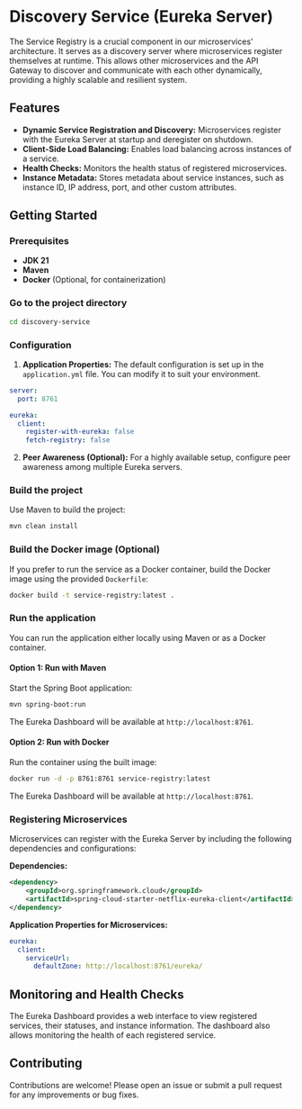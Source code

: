 # Discovery Service (Eureka Server)

The Service Registry is a crucial component in our microservices' architecture. It serves as a discovery server where microservices register themselves at runtime. This allows other microservices and the API Gateway to discover and communicate with each other dynamically, providing a highly scalable and resilient system.

## Features

- **Dynamic Service Registration and Discovery:** Microservices register with the Eureka Server at startup and deregister on shutdown.
- **Client-Side Load Balancing:** Enables load balancing across instances of a service.
- **Health Checks:** Monitors the health status of registered microservices.
- **Instance Metadata:** Stores metadata about service instances, such as instance ID, IP address, port, and other custom attributes.

## Getting Started

### Prerequisites

- **JDK 21**
- **Maven**
- **Docker** (Optional, for containerization)

### Go to the project directory

```sh
cd discovery-service
```

### Configuration

1. **Application Properties:** The default configuration is set up in the `application.yml` file. You can modify it to suit your environment.

```yaml
server:
  port: 8761

eureka:
  client:
    register-with-eureka: false
    fetch-registry: false
```

2. **Peer Awareness (Optional):** For a highly available setup, configure peer awareness among multiple Eureka servers.

### Build the project

Use Maven to build the project:

```sh
mvn clean install
```

### Build the Docker image (Optional)

If you prefer to run the service as a Docker container, build the Docker image using the provided `Dockerfile`:

```sh
docker build -t service-registry:latest .
```

### Run the application

You can run the application either locally using Maven or as a Docker container.

#### Option 1: Run with Maven

Start the Spring Boot application:

```bash
mvn spring-boot:run
```

The Eureka Dashboard will be available at `http://localhost:8761`.

#### Option 2: Run with Docker

Run the container using the built image:

```bash
docker run -d -p 8761:8761 service-registry:latest
```

The Eureka Dashboard will be available at `http://localhost:8761`.

### Registering Microservices

Microservices can register with the Eureka Server by including the following dependencies and configurations:

**Dependencies:**

```xml
<dependency>
    <groupId>org.springframework.cloud</groupId>
    <artifactId>spring-cloud-starter-netflix-eureka-client</artifactId>
</dependency>
```

**Application Properties for Microservices:**

```yaml
eureka:
  client:
    serviceUrl:
      defaultZone: http://localhost:8761/eureka/
```

## Monitoring and Health Checks

The Eureka Dashboard provides a web interface to view registered services, their statuses, and instance information. The dashboard also allows monitoring the health of each registered service.

## Contributing

Contributions are welcome! Please open an issue or submit a pull request for any improvements or bug fixes.
